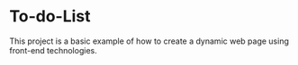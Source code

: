 # To-do-List
This project is a basic example of how to create a dynamic web page using front-end technologies.
